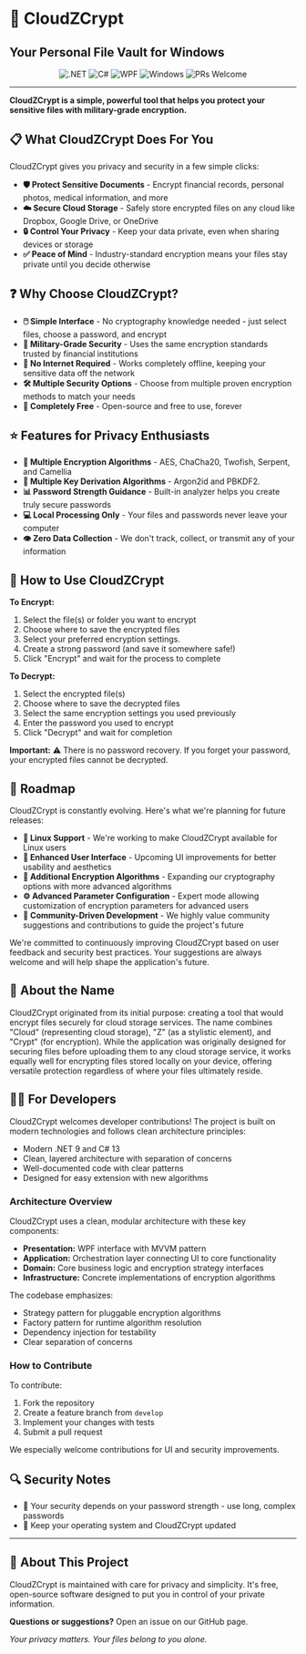 ﻿
# 🔐 CloudZCrypt

## Your Personal File Vault for Windows

<p align="center">  
<img alt=".NET" src="https://img.shields.io/badge/.NET-9-512BD4?logo=dotnet&logoColor=white" />  
<img alt="C#" src="https://img.shields.io/badge/C%23-13-239120?logo=csharp&logoColor=white" />  
<img alt="WPF" src="https://img.shields.io/badge/WPF-Desktop-5C2D91?logo=windows&logoColor=white" />  
<img alt="Windows" src="https://img.shields.io/badge/Windows-10%2B-0078D6?logo=windows&logoColor=white" />  
<img alt="PRs Welcome" src="https://img.shields.io/badge/PRs-welcome-brightgreen.svg" />  
</p>

---

**CloudZCrypt is a simple, powerful tool that helps you protect your sensitive files with military-grade encryption.**

## 📋 What CloudZCrypt Does For You

CloudZCrypt gives you privacy and security in a few simple clicks:

- **🛡️ Protect Sensitive Documents** - Encrypt financial records, personal photos, medical information, and more
- **☁️ Secure Cloud Storage** - Safely store encrypted files on any cloud like Dropbox, Google Drive, or OneDrive
- **🔒 Control Your Privacy** - Keep your data private, even when sharing devices or storage
- **✅ Peace of Mind** - Industry-standard encryption means your files stay private until you decide otherwise

## ❓ Why Choose CloudZCrypt?

- **🖱️ Simple Interface** - No cryptography knowledge needed - just select files, choose a password, and encrypt
- **🏦 Military-Grade Security** - Uses the same encryption standards trusted by financial institutions
- **🔌 No Internet Required** - Works completely offline, keeping your sensitive data off the network
- **🛠️ Multiple Security Options** - Choose from multiple proven encryption methods to match your needs
- **💯 Completely Free** - Open-source and free to use, forever

## ⭐ Features for Privacy Enthusiasts

- **🔄 Multiple Encryption Algorithms** - AES, ChaCha20, Twofish, Serpent, and Camellia
- **🔑 Multiple Key Derivation Algorithms** - Argon2id and PBKDF2.
- **📊 Password Strength Guidance** - Built-in analyzer helps you create truly secure passwords
- **💻 Local Processing Only** - Your files and passwords never leave your computer
- **👁️ Zero Data Collection** - We don't track, collect, or transmit any of your information

## 📘 How to Use CloudZCrypt

**To Encrypt:**
1. Select the file(s) or folder you want to encrypt
2. Choose where to save the encrypted files
3. Select your preferred encryption settings.
4. Create a strong password (and save it somewhere safe!)
5. Click "Encrypt" and wait for the process to complete

**To Decrypt:**
1. Select the encrypted file(s)
2. Choose where to save the decrypted files
3. Select the same encryption settings you used previously
4. Enter the password you used to encrypt
5. Click "Decrypt" and wait for completion

**Important:** ⚠️ There is no password recovery. If you forget your password, your encrypted files cannot be decrypted.

## 🚀 Roadmap

CloudZCrypt is constantly evolving. Here's what we're planning for future releases:

- **🐧 Linux Support** - We're working to make CloudZCrypt available for Linux users
- **🎨 Enhanced User Interface** - Upcoming UI improvements for better usability and aesthetics
- **🔐 Additional Encryption Algorithms** - Expanding our cryptography options with more advanced algorithms
- **⚙️ Advanced Parameter Configuration** - Expert mode allowing customization of encryption parameters for advanced users
- **👥 Community-Driven Development** - We highly value community suggestions and contributions to guide the project's future

We're committed to continuously improving CloudZCrypt based on user feedback and security best practices. Your suggestions are always welcome and will help shape the application's future.

## 🧩 About the Name

CloudZCrypt originated from its initial purpose: creating a tool that would encrypt files securely for cloud storage services. The name combines "Cloud" (representing cloud storage), "Z" (as a stylistic element), and "Crypt" (for encryption). While the application was originally designed for securing files before uploading them to any cloud storage service, it works equally well for encrypting files stored locally on your device, offering versatile protection regardless of where your files ultimately reside.

## 👨‍💻 For Developers

CloudZCrypt welcomes developer contributions! The project is built on modern technologies and follows clean architecture principles:

- Modern .NET 9 and C# 13
- Clean, layered architecture with separation of concerns
- Well-documented code with clear patterns
- Designed for easy extension with new algorithms

### Architecture Overview

CloudZCrypt uses a clean, modular architecture with these key components:

- **Presentation:** WPF interface with MVVM pattern
- **Application:** Orchestration layer connecting UI to core functionality
- **Domain:** Core business logic and encryption strategy interfaces
- **Infrastructure:** Concrete implementations of encryption algorithms

The codebase emphasizes:
- Strategy pattern for pluggable encryption algorithms
- Factory pattern for runtime algorithm resolution
- Dependency injection for testability
- Clear separation of concerns

### How to Contribute

To contribute:
1. Fork the repository
2. Create a feature branch from `develop`
3. Implement your changes with tests
4. Submit a pull request

We especially welcome contributions for UI and security improvements.

## 🔍 Security Notes

- 🔑 Your security depends on your password strength - use long, complex passwords
- 🔄 Keep your operating system and CloudZCrypt updated

---

## 📝 About This Project

CloudZCrypt is maintained with care for privacy and simplicity. It's free, open-source software designed to put you in control of your private information.

**Questions or suggestions?** Open an issue on our GitHub page.

*Your privacy matters. Your files belong to you alone.*
```
